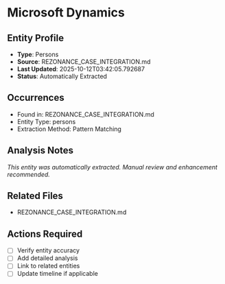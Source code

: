 # Microsoft Dynamics

## Entity Profile
- **Type**: Persons
- **Source**: REZONANCE_CASE_INTEGRATION.md
- **Last Updated**: 2025-10-12T03:42:05.792687
- **Status**: Automatically Extracted

## Occurrences
- Found in: REZONANCE_CASE_INTEGRATION.md
- Entity Type: persons
- Extraction Method: Pattern Matching

## Analysis Notes
*This entity was automatically extracted. Manual review and enhancement recommended.*

## Related Files
- REZONANCE_CASE_INTEGRATION.md

## Actions Required
- [ ] Verify entity accuracy
- [ ] Add detailed analysis
- [ ] Link to related entities
- [ ] Update timeline if applicable
